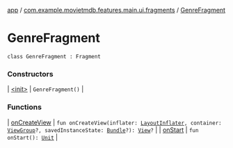 [app](../../index.md) / [com.example.movietmdb.features.main.ui.fragments](../index.md) / [GenreFragment](./index.md)

# GenreFragment

`class GenreFragment : Fragment`

### Constructors

| [&lt;init&gt;](-init-.md) | `GenreFragment()` |

### Functions

| [onCreateView](on-create-view.md) | `fun onCreateView(inflater: `[`LayoutInflater`](https://developer.android.com/reference/android/view/LayoutInflater.html)`, container: `[`ViewGroup`](https://developer.android.com/reference/android/view/ViewGroup.html)`?, savedInstanceState: `[`Bundle`](https://developer.android.com/reference/android/os/Bundle.html)`?): `[`View`](https://developer.android.com/reference/android/view/View.html)`?` |
| [onStart](on-start.md) | `fun onStart(): `[`Unit`](https://kotlinlang.org/api/latest/jvm/stdlib/kotlin/-unit/index.html) |

